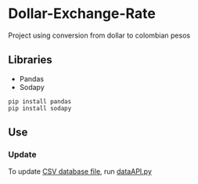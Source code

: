 # Dollar-Exchange-Rate
Project using conversion from dollar to colombian pesos

## Libraries

- Pandas
- Sodapy

```
pip install pandas
pip install sodapy
```

## Use

### Update

To update [CSV database file](tasa_cambio.csv), run [dataAPI.py](dataAPI.py)